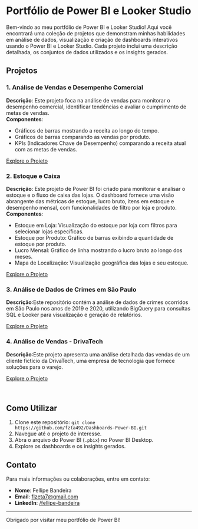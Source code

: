 # Portfólio de Power BI e Looker Studio

Bem-vindo ao meu portfólio de Power BI e Looker Studio! Aqui você encontrará uma coleção de projetos que demonstram minhas habilidades em análise de dados, visualização e criação de dashboards interativos usando o Power BI e Looker Studio. Cada projeto inclui uma descrição detalhada, os conjuntos de dados utilizados e os insights gerados.

## Projetos

### 1. Análise de Vendas e Desempenho Comercial
**Descrição**: Este projeto foca na análise de vendas para monitorar o desempenho comercial, identificar tendências e avaliar o cumprimento de metas de vendas.</br>
**Componentes**:
- Gráficos de barras mostrando a receita ao longo do tempo.
- Gráficos de barras comparando as vendas por produto.
- KPIs (Indicadores Chave de Desempenho) comparando a receita atual com as metas de vendas.


[Explore o Projeto](https://github.com/fzta492/Dashboards-Power-BI/tree/main/Vendas)

### 2. Estoque e Caixa
**Descrição**: Este projeto de Power BI foi criado para monitorar e analisar o estoque e o fluxo de caixa das lojas. O dashboard fornece uma visão abrangente das métricas de estoque, lucro bruto, itens em estoque e desempenho mensal, com funcionalidades de filtro por loja e produto.</br>
**Componentes**:
- Estoque em Loja: Visualização do estoque por loja com filtros para selecionar lojas específicas.
- Estoque por Produto: Gráfico de barras exibindo a quantidade de estoque por produto.
- Lucro Mensal: Gráfico de linha mostrando o lucro bruto ao longo dos meses.
- Mapa de Localização: Visualização geográfica das lojas e seu estoque.


[Explore o Projeto](https://github.com/fzta492/Dashboards-Power-BI/tree/main/Estoque)

### 3. Análise de Dados de Crimes em São Paulo

**Descrição**:Este repositório contém a análise de dados de crimes ocorridos em São Paulo nos anos de 2019 e 2020, utilizando BigQuery para consultas SQL e Looker para visualização e geração de relatórios.

[Explore o Projeto](https://github.com/fzta492/Dashboards-Power-BI/tree/main/Crimes-SP#an%C3%A1lise-de-dados-de-crimes-em-s%C3%A3o-paulo)

### 4. Análise de Vendas - DrivaTech

**Descrição**:Este projeto apresenta uma análise detalhada das vendas de um cliente fictício da DrivaTech, uma empresa de tecnologia que fornece soluções para o varejo.

[Explore o Projeto](https://github.com/fzta492/Dashboards-Power-BI/blob/main/dasafio-DRIVA/README.md#an%C3%A1lise-de-vendas---drivatech)


</br>

## Como Utilizar
1. Clone este repositório: `git clone https://github.com/fzta492/Dashboards-Power-BI.git`
2. Navegue até o projeto de interesse.
3. Abra o arquivo do Power BI (`.pbix`) no Power BI Desktop.
4. Explore os dashboards e os insights gerados.

## Contato
Para mais informações ou colaborações, entre em contato:
- **Nome**: Fellipe Bandeira
- **Email**: flzeta7@gmail.com
- **LinkedIn**: [/fellipe-bandeira](https://www.linkedin.com/in/fellipe-bandeira)

---

Obrigado por visitar meu portfólio de Power BI!
